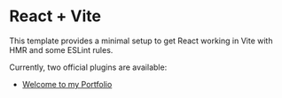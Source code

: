 # React + Vite

This template provides a minimal setup to get React working in Vite with HMR and some ESLint rules.

Currently, two official plugins are available:

- [Welcome to my Portfolio](https://portfolioidris.netlify.app/)  
 
